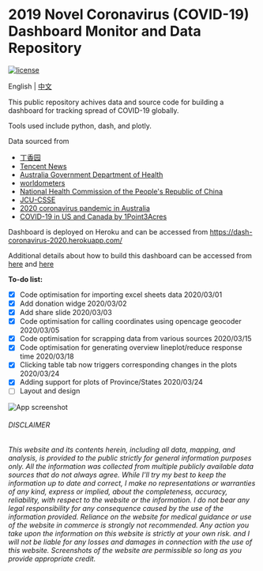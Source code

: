 # 2019 Novel Coronavirus (COVID-19) Dashboard Monitor and Data Repository
[![license](https://img.shields.io/github/license/Perishleaf/data-visualisation-scripts)](https://github.com/Perishleaf/data-visualisation-scripts/blob/master/LICENSE)

English | [中文](https://github.com/Perishleaf/data-visualisation-scripts/blob/master/dash-2019-coronavirus/markdown_chinese/HowTo.md)

This public repository achives data and source code for building a dashboard for tracking spread of COVID-19 globally.

Tools used include python, dash, and plotly.

Data sourced from 
* [丁香园](https://ncov.dxy.cn/ncovh5/view/pneumonia?scene=2&clicktime=1579582238&enterid=1579582238&from=singlemessage&isappinstalled=0)
* [Tencent News](https://news.qq.com//zt2020/page/feiyan.htm#charts)
* [Australia Government Department of Health](https://www.health.gov.au/news/coronavirus-update-at-a-glance)
* [worldometers](https://www.worldometers.info/coronavirus/)
* [National Health Commission of the People's Republic of China](http://www.nhc.gov.cn/)
* [JCU-CSSE](https://docs.google.com/spreadsheets/d/1yZv9w9zRKwrGTaR-YzmAqMefw4wMlaXocejdxZaTs6w/htmlview?usp=sharing&sle=true#)
* [2020 coronavirus pandemic in Australia](https://en.wikipedia.org/wiki/2020_coronavirus_pandemic_in_Australia)
* [COVID-19 in US and Canada by 1Point3Acres](https://coronavirus.1point3acres.com/en)

Dashboard is deployed on Heroku and can be accessed from https://dash-coronavirus-2020.herokuapp.com/

Additional details about how to build this dashboard can be accessed from [here](https://towardsdatascience.com/build-a-dashboard-to-track-the-spread-of-coronavirus-using-dash-90364f016764) and [here](https://towardsdatascience.com/elevate-your-dashboard-interactivity-in-dash-b655a0f45067)

__To-do list:__

- [x] Code optimisation for importing excel sheets data 2020/03/01
- [x] Add donation widge 2020/03/02
- [x] Add share slide 2020/03/03
- [x] Code optimisation for calling coordinates using opencage geocoder 2020/03/05
- [x] Code optimisation for scrapping data from various sources 2020/03/15
- [x] Code optimisation for generating overview lineplot/reduce response time 2020/03/18
- [x] Clicking table tab now triggers corresponding changes in the plots 2020/03/24
- [x] Adding support for plots of Province/States 2020/03/24
- [ ] Layout and design

![App screenshot](./app_screenshot.gif)

###### DISCLAIMER
###### This website and its contents herein, including all data, mapping, and analysis, is provided to the public strictly for general information purposes only. All the information was collected from multiple publicly available data sources that do not always agree. While I'll try my best to keep the information up to date and correct, I make no representations or warranties of any kind, express or implied, about the completeness, accuracy, reliability, with respect to the website or the information. I do not bear any legal responsibility for any consequence caused by the use of the information provided. Reliance on the website for medical guidance or use of the website in commerce is strongly not recommended. Any action you take upon the information on this website is strictly at your own risk. and I will not be liable for any losses and damages in connection with the use of this website. Screenshots of the website are permissible so long as you provide appropriate credit.
